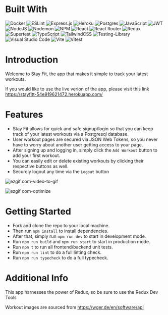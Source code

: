 # Built With
![Docker](https://img.shields.io/badge/docker-%230db7ed.svg?style=for-the-badge&logo=docker&logoColor=white)
![ESLint](https://img.shields.io/badge/ESLint-4B3263?style=for-the-badge&logo=eslint&logoColor=white)
![Express.js](https://img.shields.io/badge/express.js-%23404d59.svg?style=for-the-badge&logo=express&logoColor=%2361DAFB)
![Heroku](https://img.shields.io/badge/heroku-%23430098.svg?style=for-the-badge&logo=heroku&logoColor=white)
![Postgres](https://img.shields.io/badge/postgres-%23316192.svg?style=for-the-badge&logo=postgresql&logoColor=white)
![JavaScript](https://img.shields.io/badge/javascript-%23323330.svg?style=for-the-badge&logo=javascript&logoColor=%23F7DF1E)
![JWT](https://img.shields.io/badge/JWT-black?style=for-the-badge&logo=JSON%20web%20tokens)
![NodeJS](https://img.shields.io/badge/node.js-6DA55F?style=for-the-badge&logo=node.js&logoColor=white)
![Nodemon](https://img.shields.io/badge/NODEMON-%23323330.svg?style=for-the-badge&logo=nodemon&logoColor=%BBDEAD)
![NPM](https://img.shields.io/badge/NPM-%23CB3837.svg?style=for-the-badge&logo=npm&logoColor=white)
![React](https://img.shields.io/badge/react-%2320232a.svg?style=for-the-badge&logo=react&logoColor=%2361DAFB)
![React Router](https://img.shields.io/badge/React_Router-CA4245?style=for-the-badge&logo=react-router&logoColor=white)
![Redux](https://img.shields.io/badge/redux-%23593d88.svg?style=for-the-badge&logo=redux&logoColor=white)
![Supertest](https://img.shields.io/badge/-Supertest-C21325?style=for-the-badge&logo=Supertest&logoColor=white)
![TypeScript](https://img.shields.io/badge/typescript-%23007ACC.svg?style=for-the-badge&logo=typescript&logoColor=white)
![TailwindCSS](https://img.shields.io/badge/tailwindcss-%2338B2AC.svg?style=for-the-badge&logo=tailwind-css&logoColor=white)
![Testing-Library](https://img.shields.io/badge/-TestingLibrary-%23E33332?style=for-the-badge&logo=testing-library&logoColor=white)
![Visual Studio Code](https://img.shields.io/badge/Visual%20Studio%20Code-0078d7.svg?style=for-the-badge&logo=visual-studio-code&logoColor=white)
![Vite](https://img.shields.io/badge/vite-%23646CFF.svg?style=for-the-badge&logo=vite&logoColor=white)
![Vitest](https://img.shields.io/badge/-Vitest-white?style=for-the-badge&logo=Vitest&logoColor=yellow)

# Introduction
Welcome to Stay Fit, the app that makes it simple to track your latest workouts.

If you would like to use the live verion of the app, please visit this link https://stayfitt-54e919621472.herokuapp.com/

# Features
- Stay Fit allows for quick and safe signup/login so that you can keep track of your latest workouts via a Postgresql database.
- User workout pages are secured via JSON Web Tokens, so you never have to worry about another user getting access to your page.
- After signing up and logging in, simply click the `Add Workout` button to add your first workout.
- You can easily edit or delete existing workouts by clicking their respective buttons as well.
- Securely logout any time via the `Logout` button

![ezgif com-video-to-gif](https://github.com/LeRocque/StayFit/assets/125281260/f70561ba-24e8-490e-bf7a-d15510f843bf)

![ezgif com-optimize](https://github.com/LeRocque/StayFit/assets/125281260/718571b7-a680-4acf-904c-97d242645b51)

# Getting Started
- Fork and clone the repo to your local machine.
- Then run `npm install` to install dependencies.
- After that, simply run `npm run dev` to start in development mode.
- Run `npm run build` and `npm run start` to start in production mode.
- Run `npm t` to run all frontend/backend unit tests.
- Run `npm run lint` to do a full linting check.
- Run `npm run typecheck` to do a full typecheck.

# Additional Info
This app harnesses the power of Redux, so be sure to use the Redux Dev Tools

Workout images are sourced from https://wger.de/en/software/api 

